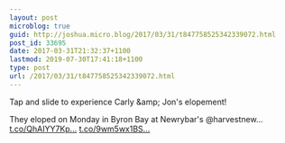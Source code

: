 ```yaml
---
layout: post
microblog: true
guid: http://joshua.micro.blog/2017/03/31/t847758525342339072.html
post_id: 33695
date: 2017-03-31T21:32:37+1100
lastmod: 2019-07-30T17:41:18+1100
type: post
url: /2017/03/31/t847758525342339072.html
---
```

Tap and slide to experience Carly &amp;amp; Jon's elopement!

They eloped on Monday in Byron Bay at Newrybar's @harvestnew… [t.co/QhAIYY7Kp...](https://t.co/QhAIYY7KpU) [t.co/9wm5wx1BS...](https://t.co/9wm5wx1BSv)
